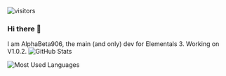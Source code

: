 ![visitors](https://visitor-badge.laobi.icu/badge?page_id=AlphaBeta906.AlphaBeta906)
### Hi there 👋

I am AlphaBeta906, the main (and only) dev for Elementals 3. Working on V1.0.2.
![GitHub Stats](https://github-readme-stats.vercel.app/api?username=AlphaBeta906&show_icons=false&bg_color=30,ff0000,fff&title_color=000&text_color=000)

![Most Used Languages](https://gh-readme-stats.krish-the-dev.vercel.app/api/top-langs/?username=AlphaBeta906&show_icons=true&bg_color=30,ff0000,fff&title_color=000&text_color=000&layout=compact)
